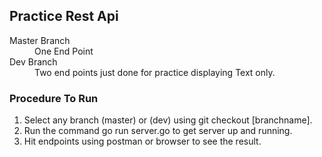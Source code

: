 ## Practice Rest Api

<dl>
  <dt>Master Branch</dt>
  <dd>One End Point</dd>

  <dt>Dev Branch</dt>
  <dd>Two end points just done for practice displaying Text only.</dd>
</dl>


### Procedure To Run

1. Select any branch (master) or (dev) using git checkout [branchname].
2. Run the command go run server.go to get server up and running.
3. Hit endpoints using postman or browser to see the result.